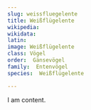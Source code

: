 ```yaml
---
slug: weissfluegelente
title: Weißflügelente
wikipedia: 
wikidata: 
latin:
image: Weißflügelente
class: Vögel
order:  Gänsevögel
family:  Entenvögel 
species:  Weißflügelente

---
```


I am content.
